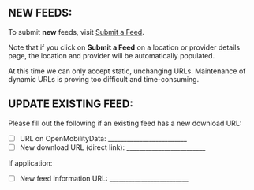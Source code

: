 ## NEW FEEDS:

To submit **new** feeds, visit [Submit a Feed](https://transitfeeds.com/submit).

Note that if you click on **Submit a Feed** on a location or provider details page, the location and provider will be automatically populated.

At this time we can only accept static, unchanging URLs. Maintenance of dynamic URLs is proving too difficult and time-consuming.

## UPDATE EXISTING FEED:

Please fill out the following if an existing feed has a new download URL:

- [ ] URL on OpenMobilityData: _________________________
- [ ] New download URL (direct link): _________________________

If application:

- [ ] New feed information URL: _________________________

